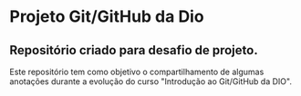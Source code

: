 # Projeto Git/GitHub da Dio
## Repositório criado para desafio de projeto.

Este repositório tem como objetivo o compartilhamento de algumas anotações durante a evolução do curso "Introdução ao Git/GitHub da DIO".
